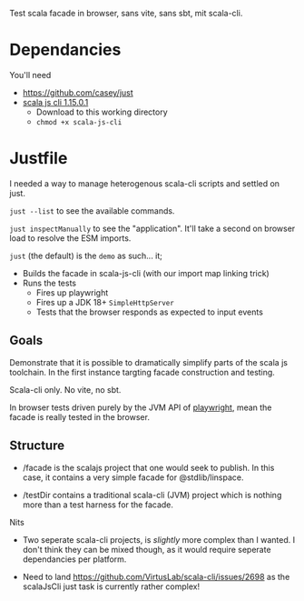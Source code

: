 Test scala facade in browser, sans vite, sans sbt, mit scala-cli.

# Dependancies

You'll need

- https://github.com/casey/just
- [scala js cli 1.15.0.1](https://github.com/VirtusLab/scala-js-cli/releases/tag/v1.15.0.1)
    - Download to this working directory
    - `chmod +x scala-js-cli`

# Justfile

I needed a way to manage heterogenous scala-cli scripts and settled on just.

`just --list` to see the available commands.

`just inspectManually` to see the "application". It'll take a second on browser load to resolve the ESM imports.

`just` (the default) is the `demo` as such... it;
- Builds the facade in scala-js-cli (with our import map linking trick)
- Runs the tests
  - Fires up playwright
  - Fires up a JDK 18+ `SimpleHttpServer`
  - Tests that the browser responds as expected to input events

## Goals

Demonstrate that it is possible to dramatically simplify parts of the scala js toolchain. In the first instance targting facade construction and testing.

Scala-cli only. No vite, no sbt.

In browser tests driven purely by the JVM API of [playwright](https://playwright.dev/java/), mean the facade is really tested in the browser.

## Structure

- /facade is the scalajs project that one would seek to publish. In this case, it contains a very simple facade for @stdlib/linspace.

- /testDir contains a traditional scala-cli (JVM) project which is nothing more than a test harness for the facade.

Nits

- Two seperate scala-cli projects, is _slightly_ more complex than I wanted. I don't think they can be mixed though, as it would require seperate dependancies per platform.

- Need to land https://github.com/VirtusLab/scala-cli/issues/2698 as the scalaJsCli just task is currently rather complex!
